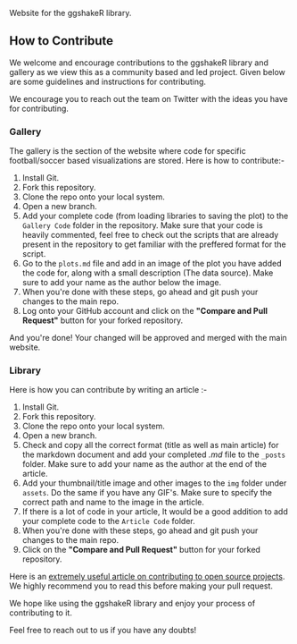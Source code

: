 Website for the ggshakeR library.

## How to Contribute

We welcome and encourage contributions to the ggshakeR library and gallery as we view this as a community based and led project. Given below are some guidelines and instructions for contributing. 

We encourage you to reach out the team on Twitter with the ideas you have for contributing.

### Gallery

The gallery is the section of the website where code for specific football/soccer based visualizations are stored. Here is how to contribute:-

1. Install Git.
2. Fork this repository. 
3. Clone the repo onto your local system. 
4. Open a new branch.
5. Add your complete code (from loading libraries to saving the plot) to the `Gallery Code` folder in the repository. Make sure that your code is heavily commented, feel free to check out the scripts that are already present in the repository to get familiar with the preffered format for the script.    
6. Go to the `plots.md` file and add in an image of the plot you have added the code for, along with a small description (The data source). Make sure to add your name as the author below the image.
7. When you're done with these steps, go ahead and git push your changes to the main repo.
8. Log onto your GitHub account and click on the **"Compare and Pull Request"** button for your forked repository. 

And you're done! Your changed will be approved and merged with the main website.

### Library

Here is how you can contribute by writing an article :-

1. Install Git.
2. Fork this repository. 
3. Clone the repo onto your local system. 
4. Open a new branch.
5. Check and copy all the correct format (title as well as main article) for the markdown document and add your completed *.md* file to the `_posts` folder. Make sure to add your name as the author at the end of the article. 
6. Add your thumbnail/title image and other images to the `img` folder under `assets`. Do the same if you have any GIF's. Make sure to specify the correct path and name to the image in the article. 
7. If there is a lot of code in your article, It would be a good addition to add your complete code to the `Article Code` folder. 
8. When you're done with these steps, go ahead and git push your changes to the main repo.
9. Click on the **"Compare and Pull Request"** button for your forked repository.

Here is an [extremely useful article on contributing to open source projects](https://www.freecodecamp.org/news/how-to-contribute-to-open-source-projects-beginners-guide/). We highly recommend you to read this before making your pull request.

We hope like using the ggshakeR library and enjoy your process of contributing to it. 

Feel free to reach out to us if you have any doubts!

